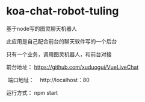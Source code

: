 # koa-chat-robot-tuling
基于node写的图灵聊天机器人

此应用是自己配合前台的聊天软件写的一个后台

只有一个业务，调用图灵机器人，和前台对接

前台地址：
  https://github.com/xuduogui/VueLiveChat
  
  端口地址：
    http://localhost：80
    
    
运行方式：
    npm start
